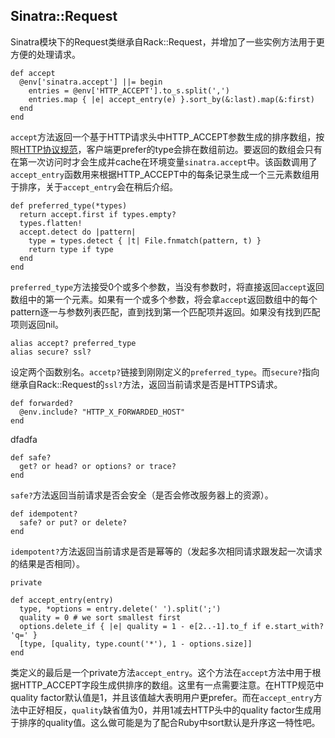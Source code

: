## Sinatra::Request ##

Sinatra模块下的Request类继承自Rack::Request，并增加了一些实例方法用于更方便的处理请求。

    def accept
      @env['sinatra.accept'] ||= begin
        entries = @env['HTTP_ACCEPT'].to_s.split(',')
        entries.map { |e| accept_entry(e) }.sort_by(&:last).map(&:first)
      end
    end
    
`accept`方法返回一个基于HTTP请求头中HTTP_ACCEPT参数生成的排序数组，按照[HTTP协议规范](http://www.w3.org/Protocols/rfc2616/rfc2616-sec14.html)，客户端更prefer的type会排在数组前边。要返回的数组会只有在第一次访问时才会生成并cache在环境变量`sinatra.accept`中。该函数调用了`accept_entry`函数用来根据HTTP_ACCEPT中的每条记录生成一个三元素数组用于排序，关于`accept_entry`会在稍后介绍。

    def preferred_type(*types)
      return accept.first if types.empty?
      types.flatten!
      accept.detect do |pattern|
        type = types.detect { |t| File.fnmatch(pattern, t) }
        return type if type
      end
    end
    
`preferred_type`方法接受0个或多个参数，当没有参数时，将直接返回`accept`返回数组中的第一个元素。如果有一个或多个参数，将会拿`accept`返回数组中的每个pattern逐一与参数列表匹配，直到找到第一个匹配项并返回。如果没有找到匹配项则返回nil。

    alias accept? preferred_type
    alias secure? ssl?

设定两个函数别名。`accetp?`链接到刚刚定义的`preferred_type`。而`secure?`指向继承自Rack::Request的`ssl?`方法，返回当前请求是否是HTTPS请求。

    def forwarded?
      @env.include? "HTTP_X_FORWARDED_HOST"
    end
    
dfadfa 
    
    def safe?
      get? or head? or options? or trace?
    end

`safe?`方法返回当前请求是否会安全（是否会修改服务器上的资源）。

    def idempotent?
      safe? or put? or delete?
    end
    
`idempotent?`方法返回当前请求是否是幂等的（发起多次相同请求跟发起一次请求的结果是否相同）。

    private

    def accept_entry(entry)
      type, *options = entry.delete(' ').split(';')
      quality = 0 # we sort smallest first
      options.delete_if { |e| quality = 1 - e[2..-1].to_f if e.start_with? 'q=' }
      [type, [quality, type.count('*'), 1 - options.size]]
    end

类定义的最后是一个private方法`accept_entry`。这个方法在`accept`方法中用于根据HTTP_ACCEPT字段生成供排序的数组。这里有一点需要注意。在HTTP规范中quality factor默认值是1，并且该值越大表明用户更prefer。而在`accept_entry`方法中正好相反，`quality`缺省值为0，并用1减去HTTP头中的quality factor生成用于排序的quality值。这么做可能是为了配合Ruby中sort默认是升序这一特性吧。